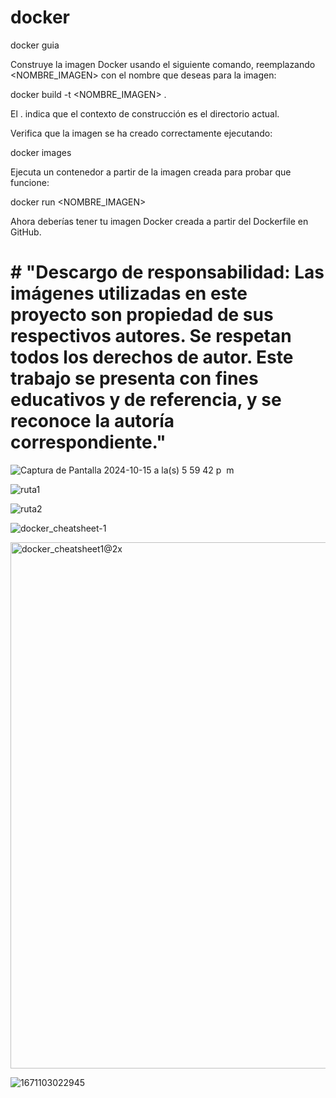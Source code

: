 # docker
docker guia

Construye la imagen Docker usando el siguiente comando, reemplazando <NOMBRE_IMAGEN> con el nombre que deseas para la imagen:

docker build -t <NOMBRE_IMAGEN> .

El . indica que el contexto de construcción es el directorio actual.

Verifica que la imagen se ha creado correctamente ejecutando:

docker images


Ejecuta un contenedor a partir de la imagen creada para probar que funcione:

docker run <NOMBRE_IMAGEN>

Ahora deberías tener tu imagen Docker creada a partir del Dockerfile en GitHub.

# # "Descargo de responsabilidad: Las imágenes utilizadas en este proyecto son propiedad de sus respectivos autores. Se respetan todos los derechos de autor. Este trabajo se presenta con fines educativos y de referencia, y se reconoce la autoría correspondiente."
![Captura de Pantalla 2024-10-15 a la(s) 5 59 42 p  m](https://github.com/user-attachments/assets/46280657-b1e4-45b9-af8c-ab63c192a768)

![ruta1](https://github.com/user-attachments/assets/c273bb93-fd76-4cb3-a781-2b83cae79d70)

![ruta2](https://github.com/user-attachments/assets/a2a6b27d-39ea-4d44-a66a-1c55f64fd91d)


![docker_cheatsheet-1](https://github.com/user-attachments/assets/0d619143-51a0-4148-8886-610a6cc967ea)


<img width="842" alt="docker_cheatsheet1@2x" src="https://github.com/user-attachments/assets/e279eab9-3088-459e-9a51-c3f04983b875">

![1671103022945](https://github.com/user-attachments/assets/a014c39e-cf6e-4ce3-971b-4ddd3bfeda8f)
